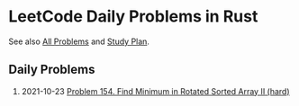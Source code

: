 LeetCode Daily Problems in Rust
===============================

See also [All Problems](README) and [Study Plan](STUDY_PLAN).

Daily Problems
--------------

1. 2021-10-23 [Problem 154. Find Minimum in Rotated Sorted Array II (hard)](problem_0154/README)
